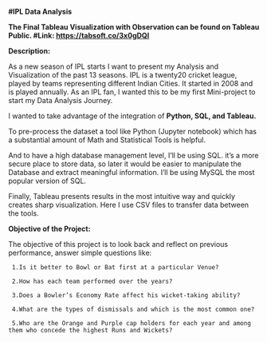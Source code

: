 **#IPL Data Analysis**

 **The Final Tableau Visualization with Observation can be found on Tableau Public.
#Link: https://tabsoft.co/3x0gDQI**

**Description:**

As a new season of IPL starts I want to present my Analysis and Visualization of the past 13 seasons. 
IPL is a twenty20 cricket league, played by teams representing different Indian Cities. It started in 2008 and is played annually.
As an IPL fan, I wanted this to be my first Mini-project to start my Data Analysis Journey.

I wanted to take advantage of the integration of **Python, SQL, and Tableau.**

To pre-process the dataset a tool like Python (Jupyter notebook) which has a substantial amount of Math and Statistical Tools is helpful. 

And to have a high database management level, I’ll be using SQL. it’s a more secure place to store data, so later it would be easier to manipulate the Database and extract meaningful information. I’ll be using MySQL the most popular version of SQL.

Finally, Tableau presents results in the most intuitive way and quickly creates sharp visualization.
Here I use CSV files to transfer data between the tools.

**Objective of the Project:**

The objective of this project is to look back and reflect on previous performance, answer simple questions like:
     
     1.Is it better to Bowl or Bat first at a particular Venue?
     
     2.How has each team performed over the years? 
     
     3.Does a Bowler’s Economy Rate affect his wicket-taking ability? 
     
     4.What are the types of dismissals and which is the most common one?
     
     5.Who are the Orange and Purple cap holders for each year and among them who concede the highest Runs and Wickets?

 
